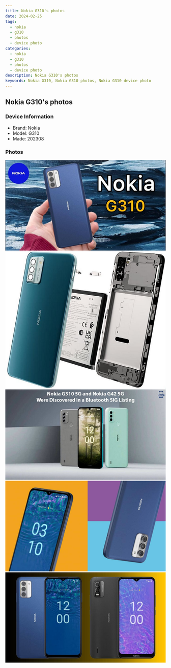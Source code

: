 ```yaml
---
title: Nokia G310's photos
date: 2024-02-25
tags: 
  - nokia
  - g310
  - photos
  - device photo
categories: 
  - nokia
  - g310
  - photos
  - device photo
description: Nokia G310's photos
keywords: Nokia G310, Nokia G310 photos, Nokia G310 device photo
---
```


## Nokia G310's photos

### Device Information

- Brand: Nokia
- Model: G310
- Made: 202308

### Photos

![/images/best-assets/devices/nokia/nokia-g310/1.jpg](/images/best-assets/devices/nokia/nokia-g310/1.jpg)
![/images/best-assets/devices/nokia/nokia-g310/2.jpg](/images/best-assets/devices/nokia/nokia-g310/2.jpg)
![/images/best-assets/devices/nokia/nokia-g310/3.jpg](/images/best-assets/devices/nokia/nokia-g310/3.jpg)
![/images/best-assets/devices/nokia/nokia-g310/4.jpg](/images/best-assets/devices/nokia/nokia-g310/4.jpg)
![/images/best-assets/devices/nokia/nokia-g310/5.jpg](/images/best-assets/devices/nokia/nokia-g310/5.jpg)
